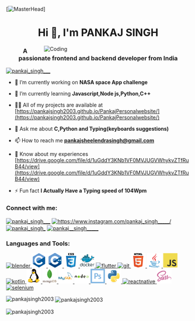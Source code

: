 [![MasterHead](https://c4.wallpaperflare.com/wallpaper/772/105/265/naruto-shippuuden-anime-fox-hatake-kakashi-wallpaper-preview.jpg)]
<h1 align="center">Hi 👋, I'm PANKAJ SINGH</h1>
<img align="right" alt="Coding" width="400" src="https://tenor.com/view/gojo-satoru-jujutsu-kaisen-gif-19188408.gif">
<h3 align="center">A passionate frontend and backend developer from India</h3>





<p align="left"> <a href="https://twitter.com/pankaj_singh___" target="blank"><img src="https://img.shields.io/twitter/follow/pankaj_singh___?logo=twitter&style=for-the-badge" alt="pankaj_singh___" /></a> </p>

- 🔭 I’m currently working on **NASA space App challenge**

- 🌱 I’m currently learning **Javascript,Node js,Python,C++**

- 👨‍💻 All of my projects are available at [https://pankajsingh2003.github.io/PankajPersonalwebsite/](https://pankajsingh2003.github.io/PankajPersonalwebsite/)

- 💬 Ask me about **C,Python and Typing(keyboards suggestions)**

- 📫 How to reach me **pankajsheelendrasingh@gmail.com**

- 📄 Know about my experiences [https://drive.google.com/file/d/1uGddY3KNb1VF0MVJUGVWhykvZTfRuB44/view](https://drive.google.com/file/d/1uGddY3KNb1VF0MVJUGVWhykvZTfRuB44/view)

- ⚡ Fun fact **I Actually Have a Typing speed of 104Wpm**

<h3 align="left">Connect with me:</h3>
<p align="left">
<a href="https://twitter.com/pankaj_singh___" target="blank"><img align="center" src="https://raw.githubusercontent.com/rahuldkjain/github-profile-readme-generator/master/src/images/icons/Social/twitter.svg" alt="pankaj_singh___" height="30" width="40" /></a>
<a href="https://instagram.com/https://www.instagram.com/pankaj_singh_____/" target="blank"><img align="center" src="https://raw.githubusercontent.com/rahuldkjain/github-profile-readme-generator/master/src/images/icons/Social/instagram.svg" alt="https://www.instagram.com/pankaj_singh_____/" height="30" width="40" /></a>
<a href="https://codeforces.com/profile/pankaj_singh_" target="blank"><img align="center" src="https://raw.githubusercontent.com/rahuldkjain/github-profile-readme-generator/master/src/images/icons/Social/codeforces.svg" alt="pankaj_singh_" height="30" width="40" /></a>
<a href="https://www.leetcode.com/pankaj__singh_____" target="blank"><img align="center" src="https://raw.githubusercontent.com/rahuldkjain/github-profile-readme-generator/master/src/images/icons/Social/leet-code.svg" alt="pankaj__singh_____" height="30" width="40" /></a>
</p>

<h3 align="left">Languages and Tools:</h3>
<p align="left"> <a href="https://www.blender.org/" target="_blank" rel="noreferrer"> <img src="https://download.blender.org/branding/community/blender_community_badge_white.svg" alt="blender" width="40" height="40"/> </a> <a href="https://www.cprogramming.com/" target="_blank" rel="noreferrer"> <img src="https://raw.githubusercontent.com/devicons/devicon/master/icons/c/c-original.svg" alt="c" width="40" height="40"/> </a> <a href="https://www.w3schools.com/cpp/" target="_blank" rel="noreferrer"> <img src="https://raw.githubusercontent.com/devicons/devicon/master/icons/cplusplus/cplusplus-original.svg" alt="cplusplus" width="40" height="40"/> </a> <a href="https://www.w3schools.com/css/" target="_blank" rel="noreferrer"> <img src="https://raw.githubusercontent.com/devicons/devicon/master/icons/css3/css3-original-wordmark.svg" alt="css3" width="40" height="40"/> </a> <a href="https://www.docker.com/" target="_blank" rel="noreferrer"> <img src="https://raw.githubusercontent.com/devicons/devicon/master/icons/docker/docker-original-wordmark.svg" alt="docker" width="40" height="40"/> </a> <a href="https://flutter.dev" target="_blank" rel="noreferrer"> <img src="https://www.vectorlogo.zone/logos/flutterio/flutterio-icon.svg" alt="flutter" width="40" height="40"/> </a> <a href="https://git-scm.com/" target="_blank" rel="noreferrer"> <img src="https://www.vectorlogo.zone/logos/git-scm/git-scm-icon.svg" alt="git" width="40" height="40"/> </a> <a href="https://www.w3.org/html/" target="_blank" rel="noreferrer"> <img src="https://raw.githubusercontent.com/devicons/devicon/master/icons/html5/html5-original-wordmark.svg" alt="html5" width="40" height="40"/> </a> <a href="https://www.java.com" target="_blank" rel="noreferrer"> <img src="https://raw.githubusercontent.com/devicons/devicon/master/icons/java/java-original.svg" alt="java" width="40" height="40"/> </a> <a href="https://developer.mozilla.org/en-US/docs/Web/JavaScript" target="_blank" rel="noreferrer"> <img src="https://raw.githubusercontent.com/devicons/devicon/master/icons/javascript/javascript-original.svg" alt="javascript" width="40" height="40"/> </a> <a href="https://kotlinlang.org" target="_blank" rel="noreferrer"> <img src="https://www.vectorlogo.zone/logos/kotlinlang/kotlinlang-icon.svg" alt="kotlin" width="40" height="40"/> </a> <a href="https://www.linux.org/" target="_blank" rel="noreferrer"> <img src="https://raw.githubusercontent.com/devicons/devicon/master/icons/linux/linux-original.svg" alt="linux" width="40" height="40"/> </a> <a href="https://www.mongodb.com/" target="_blank" rel="noreferrer"> <img src="https://raw.githubusercontent.com/devicons/devicon/master/icons/mongodb/mongodb-original-wordmark.svg" alt="mongodb" width="40" height="40"/> </a> <a href="https://www.mysql.com/" target="_blank" rel="noreferrer"> <img src="https://raw.githubusercontent.com/devicons/devicon/master/icons/mysql/mysql-original-wordmark.svg" alt="mysql" width="40" height="40"/> </a> <a href="https://nodejs.org" target="_blank" rel="noreferrer"> <img src="https://raw.githubusercontent.com/devicons/devicon/master/icons/nodejs/nodejs-original-wordmark.svg" alt="nodejs" width="40" height="40"/> </a> <a href="https://www.photoshop.com/en" target="_blank" rel="noreferrer"> <img src="https://raw.githubusercontent.com/devicons/devicon/master/icons/photoshop/photoshop-line.svg" alt="photoshop" width="40" height="40"/> </a> <a href="https://www.python.org" target="_blank" rel="noreferrer"> <img src="https://raw.githubusercontent.com/devicons/devicon/master/icons/python/python-original.svg" alt="python" width="40" height="40"/> </a> <a href="https://reactnative.dev/" target="_blank" rel="noreferrer"> <img src="https://reactnative.dev/img/header_logo.svg" alt="reactnative" width="40" height="40"/> </a> <a href="https://sass-lang.com" target="_blank" rel="noreferrer"> <img src="https://raw.githubusercontent.com/devicons/devicon/master/icons/sass/sass-original.svg" alt="sass" width="40" height="40"/> </a> <a href="https://www.selenium.dev" target="_blank" rel="noreferrer"> <img src="https://raw.githubusercontent.com/detain/svg-logos/780f25886640cef088af994181646db2f6b1a3f8/svg/selenium-logo.svg" alt="selenium" width="40" height="40"/> </a> </p>

<p><img align="left" src="https://github-readme-stats.vercel.app/api/top-langs?username=pankajsingh2003&show_icons=true&locale=en&layout=compact" alt="pankajsingh2003" /></p>

<p>&nbsp;<img align="center" src="https://github-readme-stats.vercel.app/api?username=pankajsingh2003&show_icons=true&locale=en" alt="pankajsingh2003" /></p>

<p><img align="center" src="https://github-readme-streak-stats.herokuapp.com/?user=pankajsingh2003&" alt="pankajsingh2003" /></p>
